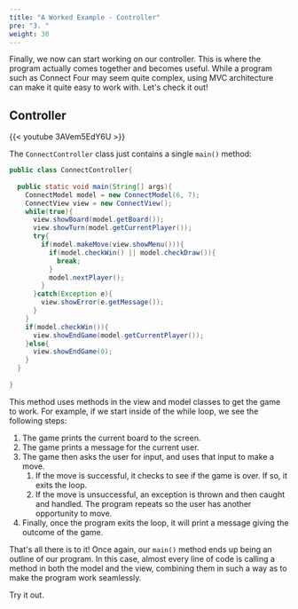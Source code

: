 ```yaml
---
title: "A Worked Example - Controller"
pre: "3. "
weight: 30
---
```


Finally, we now can start working on our controller. This is where the program actually comes together and becomes useful. While a program such as Connect Four may seem quite complex, using MVC architecture can make it quite easy to work with. Let's check it out!

## Controller

{{< youtube 3AVem5EdY6U  >}}

The `ConnectController` class just contains a single `main()` method:

```java
public class ConnectController{
  
  public static void main(String[] args){
    ConnectModel model = new ConnectModel(6, 7);
    ConnectView view = new ConnectView();
    while(true){
      view.showBoard(model.getBoard());
      view.showTurn(model.getCurrentPlayer());
      try{
        if(model.makeMove(view.showMenu())){
          if(model.checkWin() || model.checkDraw()){
            break;
          }
          model.nextPlayer();
        }
      }catch(Exception e){
        view.showError(e.getMessage());
      }
    }
    if(model.checkWin()){
      view.showEndGame(model.getCurrentPlayer());
    }else{
      view.showEndGame(0);
    }
  }
  
}

```

This method uses methods in the view and model classes to get the game to work. For example, if we start inside of the while loop, we see the following steps:

1. The game prints the current board to the screen.
1. The game prints a message for the current user.
1. The game then asks the user for input, and uses that input to make a move.
   1. If the move is successful, it checks to see if the game is over. If so, it exits the loop.
   1. If the move is unsuccessful, an exception is thrown and then caught and handled. The program repeats so the user has another opportunity to move.
1. Finally, once the program exits the loop, it will print a message giving the outcome of the game.

That's all there is to it! Once again, our `main()` method ends up being an outline of our program. In this case, almost every line of code is calling a method in both the model and the view, combining them in such a way as to make the program work seamlessly.

Try it out.